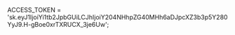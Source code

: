 ACCESS_TOKEN = 'sk.eyJ1IjoiYi1tb2JpbGUiLCJhIjoiY204NHhpZG40MHh6aDJpcXZ3b3p5Y280YyJ9.H-gBoe0xrTXRUCX_3je6Uw';